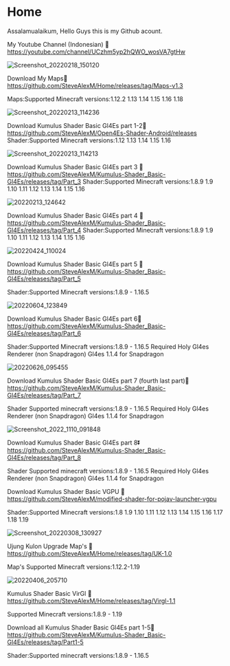 # Home
Assalamualaikum, Hello Guys this is my Github acount.

My Youtube Channel (Indonesian) 🔽
https://youtube.com/channel/UCzhm5yp2hQWO_wosVA7gtHw

![Screenshot_20220218_150120](https://user-images.githubusercontent.com/83632207/155828321-cc3d8f06-8427-470f-8355-a15a43ffb98b.jpg)

Download My Maps🔽
https://github.com/SteveAlexM/Home/releases/tag/Maps-v1.3

Maps:Supported Minecraft versions:1.12.2 1.13 1.14 1.15 1.16 1.18

![Screenshot_20220213_114236](https://user-images.githubusercontent.com/83632207/153739003-1fa57011-b2b8-4c1d-96eb-e09e1f1a6e5a.jpg)

Download Kumulus Shader Basic Gl4Es part 1-2🔽
https://github.com/SteveAlexM/Open4Es-Shader-Android/releases
Shader:Supported Minecraft versions:1.12 1.13 1.14 1.15 1.16

![Screenshot_20220213_114213](https://user-images.githubusercontent.com/83632207/153739048-6a085417-6144-4454-9dc3-4504006f4495.jpg)

Download Kumulus Shader Basic Gl4Es part 3 🔽
https://github.com/SteveAlexM/Kumulus-Shader_Basic-Gl4Es/releases/tag/Part_3
Shader:Supported Minecraft versions:1.8.9 1.9 1.10 1.11 1.12 1.13 1.14 1.15 1.16

![20220213_124642](https://user-images.githubusercontent.com/83632207/153740639-57777713-21ea-4f1c-bbbb-f5e325abcb5b.png)

Download Kumulus Shader Basic Gl4Es part 4 🔽
https://github.com/SteveAlexM/Kumulus-Shader_Basic-Gl4Es/releases/tag/Part_4
Shader:Supported Minecraft versions:1.8.9 1.9 1.10 1.11 1.12 1.13 1.14 1.15 1.16

![20220424_110024](https://user-images.githubusercontent.com/83632207/164956047-95f61e8d-cc03-4273-82df-6b45830558c7.png)

Download Kumulus Shader Basic Gl4Es part 5 🔽
https://github.com/SteveAlexM/Kumulus-Shader_Basic-Gl4Es/releases/tag/Part_5

Shader:Supported Minecraft versions:1.8.9 - 1.16.5

![20220604_123849](https://user-images.githubusercontent.com/83632207/171986256-ccc30118-43c4-43f5-bbd7-88302a106289.png)

Download Kumulus Shader Basic Gl4Es part 6🔽
https://github.com/SteveAlexM/Kumulus-Shader_Basic-Gl4Es/releases/tag/Part_6

Shader:Supported Minecraft versions:1.8.9 - 1.16.5
Required Holy Gl4es Renderer (non Snapdragon)
         Gl4es 1.1.4 for Snapdragon

![20220626_095455](https://user-images.githubusercontent.com/83632207/179924568-0b1606a5-9a1e-4381-99e0-1464c02b3eaa.png)

Download Kumulus Shader Basic Gl4Es part 7 (fourth last part)🔽
https://github.com/SteveAlexM/Kumulus-Shader_Basic-Gl4Es/releases/tag/Part_7

Shader Supported minecraft versions:1.8.9 - 1.16.5
Required Holy Gl4es Renderer (non Snapdragon)
         Gl4es 1.1.4 for Snapdragon

![Screenshot_2022_1110_091848](https://user-images.githubusercontent.com/83632207/200984302-63f97e51-b691-4f70-8fee-89d4f4a80c03.png)

Download Kumulus Shader Basic Gl4Es part 8⏬
https://github.com/SteveAlexM/Kumulus-Shader_Basic-Gl4Es/releases/tag/Part_8

Shader Supported minecraft versions:1.8.9 - 1.16.5
Required Holy Gl4es Renderer (non Snapdragon)
         Gl4es 1.1.4 for Snapdragon

Download Kumulus Shader Basic VGPU 🔽
https://github.com/SteveAlexM/modified-shader-for-pojav-launcher-vgpu

Shader:Supported Minecraft versions:1.8 1.9 1.10 1.11 1.12 1.13 1.14 1.15 1.16 1.17 1.18 1.19
 
![Screenshot_20220308_130927](https://user-images.githubusercontent.com/83632207/157839825-4f28a841-7340-4d9f-b7bb-47555364db06.jpg)

Ujung Kulon Upgrade Map's 🔽
https://github.com/SteveAlexM/Home/releases/tag/UK-1.0

Map's Supported Minecraft versions:1.12.2-1.19

![20220406_205710](https://user-images.githubusercontent.com/83632207/162158202-576d8964-5f2a-462e-aba2-6d95170aec4c.png)

Kumulus Shader Basic VirGl 🔽
https://github.com/SteveAlexM/Home/releases/tag/Virgl-1.1

Supported Minecraft versions:1.8.9 - 1.19

Download all Kumulus Shader Basic Gl4Es part 1-5🔽
https://github.com/SteveAlexM/Kumulus-Shader_Basic-Gl4Es/releases/tag/Part1-5

Shader:Supported minecraft versions:1.8.9 - 1.16.5
